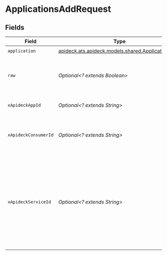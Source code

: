 # ApplicationsAddRequest


## Fields

| Field                                                                                                                                         | Type                                                                                                                                          | Required                                                                                                                                      | Description                                                                                                                                   |
| --------------------------------------------------------------------------------------------------------------------------------------------- | --------------------------------------------------------------------------------------------------------------------------------------------- | --------------------------------------------------------------------------------------------------------------------------------------------- | --------------------------------------------------------------------------------------------------------------------------------------------- |
| `application`                                                                                                                                 | [apideck.ats.apideck.models.shared.ApplicationInput](../../models/shared/ApplicationInput.md)                                                 | :heavy_check_mark:                                                                                                                            | N/A                                                                                                                                           |
| `raw`                                                                                                                                         | *Optional<? extends Boolean>*                                                                                                                 | :heavy_minus_sign:                                                                                                                            | Include raw response. Mostly used for debugging purposes                                                                                      |
| `xApideckAppId`                                                                                                                               | *Optional<? extends String>*                                                                                                                  | :heavy_minus_sign:                                                                                                                            | The ID of your Unify application                                                                                                              |
| `xApideckConsumerId`                                                                                                                          | *Optional<? extends String>*                                                                                                                  | :heavy_minus_sign:                                                                                                                            | ID of the consumer which you want to get or push data from                                                                                    |
| `xApideckServiceId`                                                                                                                           | *Optional<? extends String>*                                                                                                                  | :heavy_minus_sign:                                                                                                                            | Provide the service id you want to call (e.g., pipedrive). Only needed when a consumer has activated multiple integrations for a Unified API. |